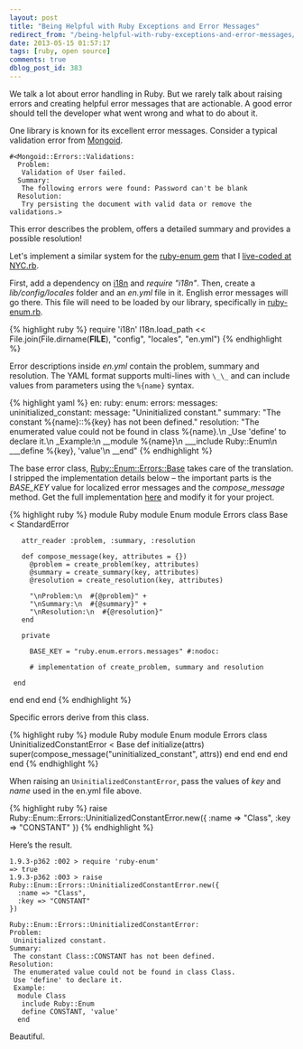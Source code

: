 ```yaml
---
layout: post
title: "Being Helpful with Ruby Exceptions and Error Messages"
redirect_from: "/being-helpful-with-ruby-exceptions-and-error-messages/"
date: 2013-05-15 01:57:17
tags: [ruby, open source]
comments: true
dblog_post_id: 383
---
```

We talk a lot about error handling in Ruby. But we rarely talk about raising errors and creating helpful error messages that are actionable. A good error should tell the developer what went wrong and what to do about it.

One library is known for its excellent error messages. Consider a typical validation error from [Mongoid](https://github.com/mongoid/mongoid).

```
#<Mongoid::Errors::Validations:
  Problem:
   Validation of User failed.
  Summary:
   The following errors were found: Password can't be blank
  Resolution:
   Try persisting the document with valid data or remove the validations.>
```

This error describes the problem, offers a detailed summary and provides a possible resolution!

Let's implement a similar system for the [ruby-enum gem](https://github.com/dblock/ruby-enum/) that I [live-coded at NYC.rb](https://code.dblock.org/your-first-ruby-gem).

First, add a dependency on [i18n](https://rubygems.org/gems/i18n) and _require "i18n"_. Then, create a _lib/config/locales_ folder and an _en.yml_ file in it. English error messages will go there. This file will need to be loaded by our library, specifically in [ruby-enum.rb](https://github.com/dblock/ruby-enum/blob/master/lib/ruby-enum.rb).

{% highlight ruby %}
require 'i18n'
I18n.load_path << File.join(File.dirname(__FILE__), "config", "locales", "en.yml")
{% endhighlight %}

Error descriptions inside _en.yml_ contain the problem, summary and resolution. The YAML format supports multi-lines with `\_\_` and can include values from parameters using the `%{name}` syntax.

{% highlight yaml %}
en:
 ruby:
   enum:
     errors:
       messages:
         uninitialized_constant:
           message: "Uninitialized constant."
           summary: "The constant %{name}::%{key} has not been defined."
           resolution: "The enumerated value could not be found in class %{name}.\n
           \_Use 'define' to declare it.\n
           \_Example:\n
           \_\_module %{name}\n
           \_\_\_include Ruby::Enum\n
           \_\_\_define %{key}, 'value'\n
           \_\_end"
{% endhighlight %}

The base error class, [Ruby::Enum::Errors::Base](https://github.com/dblock/ruby-enum/blob/master/lib/ruby-enum/errors/base.rb) takes care of the translation. I stripped the implementation details below – the important parts is the _BASE_KEY_ value for localized error messages and the _compose_message_ method. Get the full implementation [here](https://github.com/dblock/ruby-enum/blob/master/lib/ruby-enum/errors/base.rb) and modify it for your project.

{% highlight ruby %}
module Ruby
 module Enum
   module Errors
     class Base < StandardError

       attr_reader :problem, :summary, :resolution

       def compose_message(key, attributes = {})
         @problem = create_problem(key, attributes)
         @summary = create_summary(key, attributes)
         @resolution = create_resolution(key, attributes)

         "\nProblem:\n  #{@problem}" +
         "\nSummary:\n  #{@summary}" +
         "\nResolution:\n  #{@resolution}"
       end

       private

         BASE_KEY = "ruby.enum.errors.messages" #:nodoc:

         # implementation of create_problem, summary and resolution

     end
   end
 end
end
{% endhighlight %}

Specific errors derive from this class.

{% highlight ruby %}
module Ruby
 module Enum
   module Errors
     class UninitializedConstantError < Base
       def initialize(attrs)
         super(compose_message("uninitialized_constant", attrs))
       end
     end
   end
 end
end
{% endhighlight %}

When raising an `UninitializedConstantError`, pass the values of _key_ and _name_ used in the en.yml file above.

{% highlight ruby %}
raise Ruby::Enum::Errors::UninitializedConstantError.new({
  :name => "Class",
  :key => "CONSTANT"
})
{% endhighlight %}

Here’s the result.

```
1.9.3-p362 :002 > require 'ruby-enum'
=> true
1.9.3-p362 :003 > raise Ruby::Enum::Errors::UninitializedConstantError.new({
  :name => "Class",
  :key => "CONSTANT"
})

Ruby::Enum::Errors::UninitializedConstantError:
Problem:
 Uninitialized constant.
Summary:
 The constant Class::CONSTANT has not been defined.
Resolution:
 The enumerated value could not be found in class Class.
 Use 'define' to declare it.
 Example:
  module Class
   include Ruby::Enum
   define CONSTANT, 'value'
  end
```

Beautiful.
